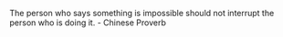 The person who says something is impossible should not interrupt the person who is doing it. - Chinese Proverb